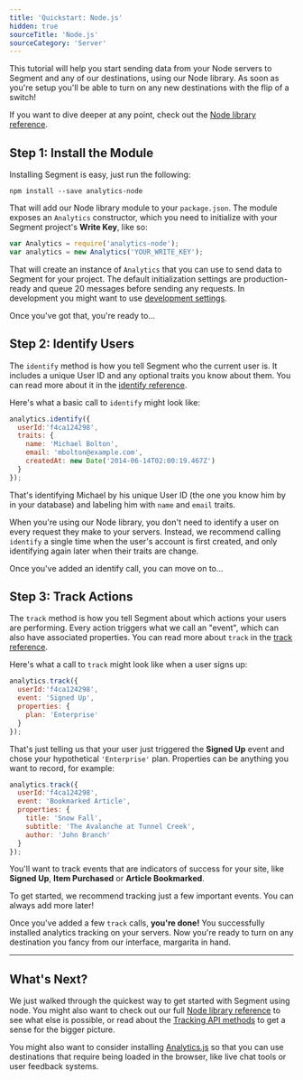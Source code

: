 ```yaml
---
title: 'Quickstart: Node.js'
hidden: true
sourceTitle: 'Node.js'
sourceCategory: 'Server'
---
```



This tutorial will help you start sending data from your Node servers to Segment and any of our destinations, using our Node library. As soon as you're setup you'll be able to turn on any new destinations with the flip of a switch!

If you want to dive deeper at any point, check out the [Node library reference](/docs/connections/sources/catalog/libraries/server/node).


## Step 1: Install the Module

Installing Segment is easy, just run the following:

```
npm install --save analytics-node
```

That will add our Node library module to your `package.json`. The module exposes an `Analytics` constructor, which you need to initialize with your Segment project's **Write Key**, like so:

```javascript
var Analytics = require('analytics-node');
var analytics = new Analytics('YOUR_WRITE_KEY');
```

That will create an instance of `Analytics` that you can use to send data to Segment for your project. The default initialization settings are production-ready and queue 20 messages before sending any requests. In development you might want to use [development settings](/docs/connections/sources/catalog/libraries/server/node/#development).

Once you've got that, you're ready to...


## Step 2: Identify Users

The `identify` method is how you tell Segment who the current user is. It includes a unique User ID and any optional traits you know about them. You can read more about it in the [identify reference](/docs/connections/sources/catalog/libraries/server/node#identify).

Here's what a basic call to `identify` might look like:

```js
analytics.identify({
  userId:'f4ca124298',
  traits: {
    name: 'Michael Bolton',
    email: 'mbolton@example.com',
    createdAt: new Date('2014-06-14T02:00:19.467Z')
  }
});
```

That's identifying Michael by his unique User ID (the one you know him by in your database) and labeling him with `name` and `email` traits.

When you're using our Node library, you don't need to identify a user on every request they make to your servers. Instead, we recommend calling `identify` a single time when the user's account is first created, and only identifying again later when their traits are change.

Once you've added an identify call, you can move on to...


## Step 3: Track Actions

The `track` method is how you tell Segment about which actions your users are performing. Every action triggers what we call an "event", which can also have associated properties. You can read more about `track` in the [track reference](/docs/connections/sources/catalog/libraries/server/node#track).

Here's what a call to `track` might look like when a user signs up:

```js
analytics.track({
  userId:'f4ca124298',
  event: 'Signed Up',
  properties: {
    plan: 'Enterprise'
  }
});
```

That's just telling us that your user just triggered the **Signed Up** event and chose your hypothetical `'Enterprise'` plan. Properties can be anything you want to record, for example:

```js
analytics.track({
  userId:'f4ca124298',
  event: 'Bookmarked Article',
  properties: {
    title: 'Snow Fall',
    subtitle: 'The Avalanche at Tunnel Creek',
    author: 'John Branch'
  }
});
```

You'll want to track events that are indicators of success for your site, like **Signed Up**, **Item Purchased** or **Article Bookmarked**.

To get started, we recommend tracking just a few important events. You can always add more later!

Once you've added a few `track` calls, **you're done!** You successfully installed analytics tracking on your servers. Now you're ready to turn on any destination you fancy from our interface, margarita in hand.


---


## What's Next?

We just walked through the quickest way to get started with Segment using node. You might also want to check out our full [Node library reference](/docs/connections/sources/catalog/libraries/server/node) to see what else is possible, or read about the [Tracking API methods](/docs/connections/sources/catalog/libraries/server/http/) to get a sense for the bigger picture.

You might also want to consider installing [Analytics.js](/docs/connections/sources/catalog/libraries/website/javascript/quickstart/) so that you can use destinations that require being loaded in the browser, like live chat tools or user feedback systems.
